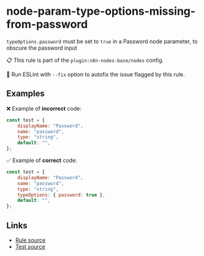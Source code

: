 [//]: # "File generated from a template. Do not edit this file directly."

# node-param-type-options-missing-from-password

`typeOptions.password` must be set to `true` in a Password node parameter, to obscure the password input

📋 This rule is part of the `plugin:n8n-nodes-base/nodes` config.

🔧 Run ESLint with `--fix` option to autofix the issue flagged by this rule.

## Examples

❌ Example of **incorrect** code:

```js
const test = {
	displayName: "Password",
	name: "password",
	type: "string",
	default: "",
};
```

✅ Example of **correct** code:

```js
const test = {
	displayName: "Password",
	name: "password",
	type: "string",
	typeOptions: { password: true },
	default: "",
};
```

## Links

- [Rule source](../../lib/rules/node-param-type-options-missing-from-password.ts)
- [Test source](../../tests/node-param-type-options-missing-from-password.test.ts)
